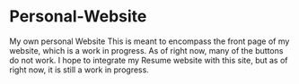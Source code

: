 # Personal-Website
My own personal Website
This is meant to encompass the front page of my website, which is a work in progress. As of right now, many of the buttons do not work. I hope to integrate my Resume website with this site, but as of right now, it is still a work in progress. 
